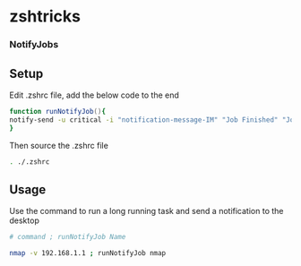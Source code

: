 # zshtricks

### NotifyJobs

## Setup

Edit .zshrc file, add the below code to the end

```zsh
function runNotifyJob(){
notify-send -u critical -i "notification-message-IM" "Job Finished" "Job Completed: $1"
}

```
Then source the .zshrc file
```zsh
. ./.zshrc
```

## Usage 

Use the command to run a long running task and send a notification to the desktop

```zsh
# command ; runNotifyJob Name

nmap -v 192.168.1.1 ; runNotifyJob nmap
```

